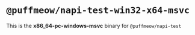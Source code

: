 # `@puffmeow/napi-test-win32-x64-msvc`

This is the **x86_64-pc-windows-msvc** binary for `@puffmeow/napi-test`
